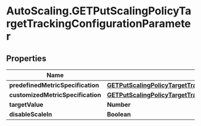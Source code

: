 # AutoScaling.GETPutScalingPolicyTargetTrackingConfigurationParameter

## Properties

Name | Type | Description | Notes
------------ | ------------- | ------------- | -------------
**predefinedMetricSpecification** | [**GETPutScalingPolicyTargetTrackingConfigurationParameterPredefinedMetricSpecification**](GETPutScalingPolicyTargetTrackingConfigurationParameterPredefinedMetricSpecification.md) |  | [optional] 
**customizedMetricSpecification** | [**GETPutScalingPolicyTargetTrackingConfigurationParameterCustomizedMetricSpecification**](GETPutScalingPolicyTargetTrackingConfigurationParameterCustomizedMetricSpecification.md) |  | [optional] 
**targetValue** | **Number** |  | 
**disableScaleIn** | **Boolean** |  | [optional] 


